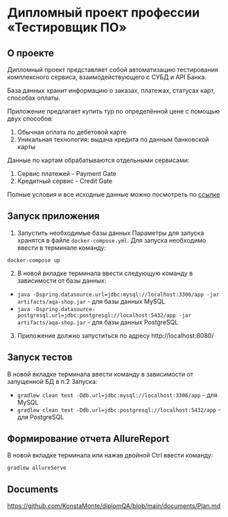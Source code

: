 # Дипломный проект профессии «Тестировщик ПО»

## О проекте
Дипломный проект представляет собой автоматизацию тестирования комплексного сервиса, взаимодействующего с СУБД и API Банка.

База данных хранит информацию о заказах, платежах, статусах карт, способах оплаты.

Приложение предлагает купить тур по определённой цене с помощью двух способов:

1. Обычная оплата по дебетовой карте
2. Уникальная технология: выдача кредита по данным банковской карты

Данные по картам обрабатываются отдельными сервисами:
1. Сервис платежей - Payment Gate
2. Кредитный сервис - Credit Gate

Полные условия и все исходные данные можно посмотреть по [ссылке](https://github.com/netology-code/qa-diploma)

## Запуск приложения
1. Запустить необходимые базы данных Параметры для запуска хранятся в файле `docker-compose.yml`. Для запуска необходимо ввести в терминале команду:

`docker-compose up`

2. В новой вкладке терминала ввести следующую команду в зависимости от базы данных:

* `java -Dspring.datasource.url=jdbc:mysql://localhost:3306/app -jar artifacts/aqa-shop.jar` - для базы данных MySQL
* `java -Dspring.datasource-postgresql.url=jdbc:postgresql://localhost:5432/app -jar artifacts/aqa-shop.jar` - для базы данных PostgreSQL

3. Приложение должно запуститься по адресу http://localhost:8080/

## Запуск тестов
В новой вкладке терминала ввести команду в зависимости от запущенной БД в п.2 Запуска:
* `gradlew clean test -Ddb.url=jdbc:mysql://localhost:3306/app` - для MySQL
* `gradlew clean test -Ddb.url=jdbc:postgresql://localhost:5432/app` - для PostgreSQL

## Формирование отчета AllureReport
В новой вкладке терминала или нажав двойной Ctrl ввести команду:

`gradlew allureServe`

## Documents
https://github.com/KonstaMonte/diplomQA/blob/main/documents/Plan.md
